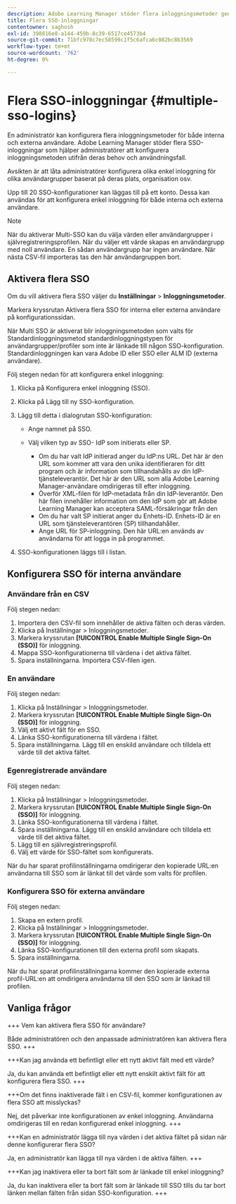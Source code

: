 ```yaml
---
description: Adobe Learning Manager stöder flera inloggningsmetoder genom flera SSO-konfigurationer för både interna och externa användare.
title: Flera SSO-inloggningar
contentowner: saghosh
exl-id: 398816e8-a144-459b-8c39-6517ce4573b4
source-git-commit: 71bfc978c7ec58599c1f5c6afca6c082bc8b3569
workflow-type: tm+mt
source-wordcount: '762'
ht-degree: 0%

---
```


# Flera SSO-inloggningar {#multiple-sso-logins}

En administratör kan konfigurera flera inloggningsmetoder för både interna och externa användare. Adobe Learning Manager stöder flera SSO-inloggningar som hjälper administratörer att konfigurera inloggningsmetoden utifrån deras behov och användningsfall.

Avsikten är att låta administratörer konfigurera olika enkel inloggning för olika användargrupper baserat på deras plats, organisation osv.

Upp till 20 SSO-konfigurationer kan läggas till på ett konto. Dessa kan användas för att konfigurera enkel inloggning för både interna och externa användare.

>[!NOTE]
>
>När du aktiverar Multi-SSO kan du välja värden eller användargrupper i självregistreringsprofilen. När du väljer ett värde skapas en användargrupp med noll användare. En sådan användargrupp har ingen användare. När nästa CSV-fil importeras tas den här användargruppen bort.

## Aktivera flera SSO

Om du vill aktivera flera SSO väljer du **Inställningar** > **Inloggningsmetoder**.

Markera kryssrutan Aktivera flera SSO för interna eller externa användare på konfigurationssidan.

När Multi SSO är aktiverat blir inloggningsmetoden som valts för Standardinloggningsmetod standardinloggningstypen för användargrupper/profiler som inte är länkade till någon SSO-konfiguration. Standardinloggningen kan vara Adobe ID eller SSO eller ALM ID (externa användare).

Följ stegen nedan för att konfigurera enkel inloggning:

1. Klicka på Konfigurera enkel inloggning (SSO).
1. Klicka på Lägg till ny SSO-konfiguration.
1. Lägg till detta i dialogrutan SSO-konfiguration:

   * Ange namnet på SSO.
   * Välj vilken typ av SSO- IdP som initierats eller SP.

      * Om du har valt IdP initierad anger du IdP:ns URL. Det här är den URL som kommer att vara den unika identifieraren för ditt program och är information som tillhandahålls av din IdP-tjänsteleverantör. Det här är den URL som alla Adobe Learning Manager-användare omdirigeras till efter inloggning.
      * Överför XML-filen för IdP-metadata från din IdP-leverantör. Den här filen innehåller information om den IdP som gör att Adobe Learning Manager kan acceptera SAML-försäkringar från den
      * Om du har valt SP initierat anger du Enhets-ID. Enhets-ID är en URL som tjänsteleverantören (SP) tillhandahåller.
      * Ange URL för SP-inloggning. Den här URL:en används av användarna för att logga in på programmet.

1. SSO-konfigurationen läggs till i listan.

## Konfigurera SSO för interna användare

### Användare från en CSV

Följ stegen nedan:

1. Importera den CSV-fil som innehåller de aktiva fälten och deras värden.
1. Klicka på Inställningar > Inloggningsmetoder.
1. Markera kryssrutan **[!UICONTROL Enable Multiple Single Sign-On (SSO)]** för inloggning.
1. Mappa SSO-konfigurationerna till värdena i det aktiva fältet.
1. Spara inställningarna. Importera CSV-filen igen.

### En användare

Följ stegen nedan:

1. Klicka på Inställningar > Inloggningsmetoder.
1. Markera kryssrutan **[!UICONTROL Enable Multiple Single Sign-On (SSO)]** för inloggning.
1. Välj ett aktivt fält för en SSO.
1. Länka SSO-konfigurationerna till värdena i fältet.
1. Spara inställningarna. Lägg till en enskild användare och tilldela ett värde till det aktiva fältet.

### Egenregistrerade användare

Följ stegen nedan:

1. Klicka på Inställningar > Inloggningsmetoder.
1. Markera kryssrutan **[!UICONTROL Enable Multiple Single Sign-On (SSO)]** för inloggning.
1. Länka SSO-konfigurationerna till värdena i fältet.
1. Spara inställningarna. Lägg till en enskild användare och tilldela ett värde till det aktiva fältet.
1. Lägg till en självregistreringsprofil.
1. Välj ett värde för SSO-fältet som konfigurerats.

När du har sparat profilinställningarna omdirigerar den kopierade URL:en användarna till SSO som är länkat till det värde som valts för profilen.

### Konfigurera SSO för externa användare

Följ stegen nedan:

1. Skapa en extern profil.
1. Klicka på Inställningar > Inloggningsmetoder.
1. Markera kryssrutan **[!UICONTROL Enable Multiple Single Sign-On (SSO)]** för inloggning.
1. Länka SSO-konfigurationen till den externa profil som skapats.
1. Spara inställningarna.

När du har sparat profilinställningarna kommer den kopierade externa profil-URL:en att omdirigera användarna till den SSO som är länkad till profilen.

## Vanliga frågor

+++ Vem kan aktivera flera SSO för användare?

Både administratören och den anpassade administratören kan aktivera flera SSO.
+++

+++Kan jag använda ett befintligt eller ett nytt aktivt fält med ett värde?

Ja, du kan använda ett befintligt eller ett nytt enskilt aktivt fält för att konfigurera flera SSO.
+++

+++Om det finns inaktiverade fält i en CSV-fil, kommer konfigurationen av flera SSO att misslyckas?

Nej, det påverkar inte konfigurationen av enkel inloggning. Användarna omdirigeras till en redan konfigurerad enkel inloggning.
+++

+++Kan en administratör lägga till nya värden i det aktiva fältet på sidan när denne konfigurerar flera SSO?

Ja, en administratör kan lägga till nya värden i de aktiva fälten.
+++

+++Kan jag inaktivera eller ta bort fält som är länkade till enkel inloggning?

Ja, du kan inaktivera eller ta bort fält som är länkade till SSO tills du tar bort länken mellan fälten från sidan SSO-konfiguration.
+++
